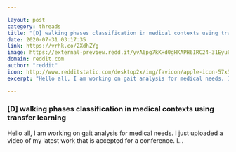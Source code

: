 ```yaml
---

layout: post
category: threads
title: "[D] walking phases classification in medical contexts using transfer learning"
date: 2020-07-31 03:17:35
link: https://vrhk.co/2XdhZYg
image: https://external-preview.redd.it/yvA6pg7kKHd0gHKAPH6IRC24-31Eyu63c-Ob87PuvJg.jpg?width=480&height=251.308900524&auto=webp&crop=480:251.308900524,smart&s=f3c9f05d597ed80fc20baaf24f063a8b5ec9d24a
domain: reddit.com
author: "reddit"
icon: http://www.redditstatic.com/desktop2x/img/favicon/apple-icon-57x57.png
excerpt: "Hello all, I am working on gait analysis for medical needs. I just uploaded a video of my latest work that is accepted for a conference. I..."

---
```


### [D] walking phases classification in medical contexts using transfer learning

Hello all, I am working on gait analysis for medical needs. I just uploaded a video of my latest work that is accepted for a conference. I...
